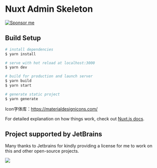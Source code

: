 # Nuxt Admin Skeleton

[![Sponsor me](https://github.com/overtrue/overtrue/blob/master/sponsor-me-button-s.svg?raw=true)](https://github.com/sponsors/overtrue)

## Build Setup

``` bash
# install dependencies
$ yarn install

# serve with hot reload at localhost:3000
$ yarn dev

# build for production and launch server
$ yarn build
$ yarn start

# generate static project
$ yarn generate
```

Icon字体库：https://materialdesignicons.com/

For detailed explanation on how things work, check out [Nuxt.js docs](https://nuxtjs.org).

## Project supported by JetBrains

Many thanks to Jetbrains for kindly providing a license for me to work on this and other open-source projects.

[![](https://resources.jetbrains.com/storage/products/company/brand/logos/jb_beam.svg)](https://www.jetbrains.com/?from=https://github.com/overtrue)
